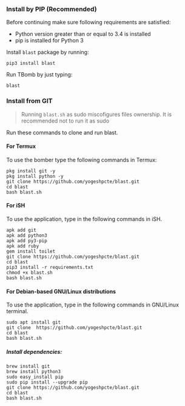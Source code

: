 ### Install by PIP (Recommended)

Before continuing make sure following requirements are satisfied:

- Python version greater than or equal to 3.4 is installed
- pip is installed for Python 3

Install `blast` package by running:

```shell script
pip3 install blast
```

Run TBomb by just typing:
```shell script
blast
```

### Install from GIT


>Running `blast.sh` as sudo miscofigures files ownership. It is recommended not to run it as sudo

Run these commands to clone and run blast.

#### For Termux

To use the bomber type the following commands in Termux:
```shell script
pkg install git -y 
pkg install python -y 
git clone https://github.com/yogeshpcte/blast.git
cd blast
bash blast.sh
```

#### For iSH

To use the application, type in the following commands in iSH.
```shell script
apk add git
apk add python3
apk add py3-pip
apk add ruby
gem install toilet
git clone https://github.com/yogeshpcte/blast.git
cd blast
pip3 install -r requirements.txt
chmod +x blast.sh
bash blast.sh
```

#### For Debian-based GNU/Linux distributions

To use the application, type in the following commands in GNU/Linux terminal.
```shell script
sudo apt install git
git clone  https://github.com/yogeshpcte/blast.git
cd blast
bash blast.sh
```





##### Install dependencies:

```shell script
brew install git
brew install python3
sudo easy_install pip
sudo pip install --upgrade pip
git clone https://github.com/yogeshpcte/blast.git
cd blast
bash blast.sh
```

